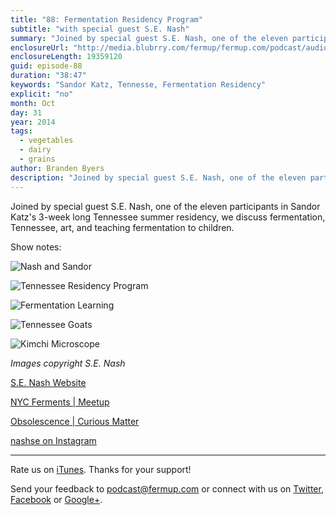 ```yaml
---
title: "88: Fermentation Residency Program"
subtitle: "with special guest S.E. Nash"
summary: "Joined by special guest S.E. Nash, one of the eleven participants in Sandor Katz's 3-week long Tennessee summer residency, we discuss fermentation, Tennessee, art, and teaching fermentation to children."
enclosureUrl: "http://media.blubrry.com/fermup/fermup.com/podcast/audio/fermup-88.mp3"
enclosureLength: 19359120
guid: episode-88
duration: "38:47"
keywords: "Sandor Katz, Tennesse, Fermentation Residency"
explicit: "no"
month: Oct
day: 31
year: 2014
tags:
  - vegetables
  - dairy
  - grains
author: Branden Byers
description: "Joined by special guest S.E. Nash, one of the eleven participants in Sandor Katz's 3-week long Tennessee summer residency, we discuss fermentation, Tennessee, art, and teaching fermentation to children."
---
```

Joined by special guest S.E. Nash, one of the eleven participants in Sandor Katz's 3-week long Tennessee summer residency, we discuss fermentation, Tennessee, art, and teaching fermentation to children.

Show notes:

![Nash and Sandor](/images/fermup-88-nash-and-sandor.jpg "FermUp 88: Fermentation Residency Program")

![Tennessee Residency Program](/images/fermup-88-fermentation-residency.jpg "FermUp 88: Fermentation Residency Program")

![Fermentation Learning](/images/fermup-88-fermentation-residency-2.jpg "FermUp 88: Fermentation Residency Program")

![Tennessee Goats](/images/fermup-88-tennessee-goats.jpg "FermUp 88: Fermentation Residency Program")

![Kimchi Microscope](/images/fermup-88-kimchi-microscope.gif "FermUp 88: Fermentation Residency Program")

*Images copyright S.E. Nash*

[S.E. Nash Website](http://www.senash.com/)

[NYC Ferments | Meetup](http://www.meetup.com/NYCFerments/)

[Obsolescence | Curious Matter](http://curiousmatter.org/obsolescence/)

[nashse on Instagram](http://instagram.com/nashse)

---

Rate us on [iTunes](http://itunes.apple.com/podcast/fermup-fermented-food-podcast/id593958494). Thanks for your support!

Send your feedback to <a href="mailto:podcast@fermup.com">podcast@fermup.com</a> or connect with us on [Twitter](https://twitter.com/fermup), [Facebook](http://www.facebook.com/fermup) or [Google+](https://google.com/+fermup).